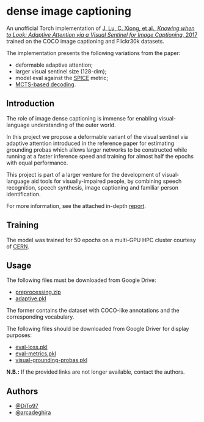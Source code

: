 # dense image captioning

An unofficial Torch implementation of [J. Lu, C. Xiong, et al., *Knowing when to Look: Adaptive Attention via a Visual Sentinel for Image Captioning*, 2017](https://arxiv.org/abs/1612.01887) trained on the COCO image captioning and Flickr30k datasets.

The implementation presents the following variations from the paper:
- deformable adaptive attention;
- larger visual sentinel size (128-dim);
- model eval against the [SPICE](https://panderson.me/spice/) metric;
- [MCTS-based decoding](https://arxiv.org/pdf/2104.05336.pdf).

## Introduction

The role of image dense captioning is immense for enabling visual-language understanding of the outer world.

In this project we propose a deformable variant of the visual sentinel via adaptive attention introduced in the reference paper for estimating grounding probas which allows larger networks to be constructed while running at a faster inference speed and training for almost half the epochs with equal performance.

This project is part of a larger venture for the development of visual-language aid tools for visually-impaired people,
by combining speech recognition, speech synthesis, image captioning and familiar person identification.

For more information, see the attached in-depth [report](report/F.%20Minutoli,%20G.%20Losapio,%20et%20al.%20-%20Improving%20Daily%20Interactions%20of%20Visually-impaired%20People.pdf).

## Training

The model was trained for 50 epochs on a multi-GPU HPC cluster courtesy of [CERN](https://abpcomputing.web.cern.ch/computing_resources/hpc_cern/).

## Usage

The following files must be downloaded from Google Drive:

- [preprocessing.zip](https://drive.google.com/file/d/1njpdzE1BHHrtC7CHt-WLe7V2w7e919wj/view?usp=sharing)
- [adaptive.pkl](https://drive.google.com/file/d/1g0HfjOmJA4Eh2m88O2sElPaDUm2OJi-q/view?usp=sharing)

The former contains the dataset with COCO-like annotations and the corresponding vocabulary.

The following files should be downloaded from Google Driver for display purposes:

- [eval-loss.pkl](https://drive.google.com/file/d/17Z9jpqp_B_TLzLa0MOQ8u4MqgcOROsMm/view?usp=sharing)
- [eval-metrics.pkl](https://drive.google.com/file/d/1CzkKbW-ZQM3cxkFCWLd3rE4U9rQD30J9/view?usp=sharing)
- [visual-grounding-probas.pkl](https://drive.google.com/file/d/1PU7eSV_M7Z56PzFhX4aIitKNtu6TNS0b/view?usp=sharing)

**N.B.:** If the provided links are not longer available, contact the authors.

## Authors

- [@DiTo97](https://github.com/DiTo97)
- [@arcadeghira](https://github.com/arcadeghira)
